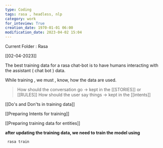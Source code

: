 ```yaml
---
type: Coding  
tags: rasa , headless, nlp
category: work
for_inteview: True
creation_date: 1970-01-01 06:00
modification_date: 2023-04-02 15:04
---
```


  
Current Folder : Rasa




[[02-04-2023]]



The best training data for a rasa chat-bot is to have humans interacting with the assistant ( chat bot ) data. 

While training , we must , know, how the data are used. 

> How should the conversation go -> kept in the [[STORIES]] or [[RULES]] 
How should the user say things -> kept in the [[intents]]


[[Do's and Don'ts in training data]]

[[Preparing Intents for training]]

[[Preparing training data for entities]]


**after updating the training data, we need to train the model using** 
```shell
 rasa train
```


